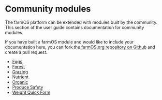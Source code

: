 # Community modules

The farmOS platform can be extended with modules built by the community. This
section of the user guide contains documentation for community modules.

If you have built a farmOS module and would like to include your documentation
here, you can fork the [farmOS.org repository on Github] and create a pull
request.

* [Eggs]
* [Forest]
* [Grazing]
* [Nutrient]
* [Organic]
* [Produce Safety]
* [Weight Quick Form]

[farmOS.org repository on Github]: https://github.com/farmOS/farmOS.org
[Eggs]: /guide/contrib/eggs
[Forest]: /guide/contrib/forest
[Grazing]: /guide/contrib/grazing
[Nutrient]: /guide/contrib/nutrient
[Organic]: /guide/contrib/organic
[Produce Safety]: /guide/contrib/produce-safety
[Weight Quick Form]: /guide/contrib/quick-weight

